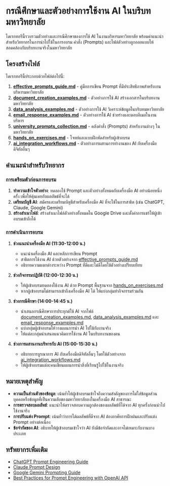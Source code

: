 # กรณีศึกษาและตัวอย่างการใช้งาน AI ในบริบทมหาวิทยาลัย

ไดเรกทอรีนี้รวบรวมตัวอย่างและกรณีศึกษาของการใช้ AI ในงานบริหารมหาวิทยาลัย พร้อมคำแนะนำสำหรับวิทยากรในการนำไปใช้ในการอบรม คำสั่ง (Prompts) และไฟล์ตัวอย่างถูกออกแบบให้สอดคล้องกับบริบทงานจริงในมหาวิทยาลัย

## โครงสร้างไฟล์

ไดเรกทอรีนี้ประกอบด้วยไฟล์ต่อไปนี้:

1. **[effective_prompts_guide.md](effective_prompts_guide.md)** - คู่มือการเขียน Prompt ที่มีประสิทธิภาพสำหรับงานบริหารมหาวิทยาลัย
2. **[document_creation_examples.md](document_creation_examples.md)** - ตัวอย่างการใช้ AI สร้างเอกสารในบริบทงานมหาวิทยาลัย
3. **[data_analysis_examples.md](data_analysis_examples.md)** - ตัวอย่างการใช้ AI วิเคราะห์ข้อมูลในบริบทมหาวิทยาลัย
4. **[email_response_examples.md](email_response_examples.md)** - ตัวอย่างการใช้ AI ช่วยร่างและตอบอีเมลในงานบริหาร
5. **[university_prompts_collection.md](university_prompts_collection.md)** - คลังคำสั่ง (Prompts) สำหรับงานต่างๆ ในมหาวิทยาลัย
6. **[hands_on_exercises.md](hands_on_exercises.md)** - โจทย์และแบบฝึกหัดสำหรับผู้เข้าอบรม
7. **[ai_integration_workflows.md](ai_integration_workflows.md)** - ตัวอย่างการผสานการทำงานของ AI กับเครื่องมือดิจิทัลอื่นๆ

## คำแนะนำสำหรับวิทยากร

### การเตรียมตัวก่อนการอบรม

1. **ทำความเข้าใจตัวอย่าง**: ทดลองใช้ Prompt และตัวอย่างทั้งหมดกับเครื่องมือ AI อย่างน้อยหนึ่งครั้ง เพื่อให้คุ้นเคยกับผลลัพธ์ที่จะได้
2. **เตรียมบัญชี AI**: สมัครและเตรียมบัญชีสำหรับเครื่องมือ AI ที่จะใช้ในการสาธิต (เช่น ChatGPT, Claude, Google Gemini)
3. **สร้างสำเนาไฟล์**: สร้างสำเนาไฟล์ตัวอย่างทั้งหมดใน Google Drive และตั้งค่าการแชร์ให้ผู้เข้าอบรมเข้าถึงได้

### การดำเนินการอบรม

1. **ช่วงแนะนำเครื่องมือ AI (11:30-12:00 น.)**
   - แนะนำเครื่องมือ AI และหลักการเขียน Prompt
   - สาธิตการใช้งาน AI ด้วยตัวอย่างจาก [effective_prompts_guide.md](effective_prompts_guide.md)
   - อธิบายความแตกต่างระหว่าง Prompt ที่ดีและไม่ดีโดยใช้ตัวอย่างเปรียบเทียบ

2. **ช่วงกิจกรรมปฏิบัติ (12:00-12:30 น.)**
   - ให้ผู้เข้าอบรมทดลองใช้งาน AI ด้วย Prompt พื้นฐานจาก [hands_on_exercises.md](hands_on_exercises.md)
   - หากผู้เข้าอบรมไม่สามารถเข้าถึงเครื่องมือ AI ได้ ให้แบ่งกลุ่มทำกิจกรรมร่วมกัน

3. **ช่วงกรณีศึกษา (14:00-14:45 น.)**
   - นำเสนอกรณีศึกษาการประยุกต์ใช้ AI จากไฟล์ [document_creation_examples.md](document_creation_examples.md), [data_analysis_examples.md](data_analysis_examples.md) และ [email_response_examples.md](email_response_examples.md)
   - แบ่งกลุ่มผู้เข้าอบรมให้วางแผนการนำ AI ไปใช้กับงานจริง
   - ให้แต่ละกลุ่มนำเสนอแนวคิดการใช้งาน AI ในบริบทงานของตน

4. **ช่วงการผสานงานบริหารกับ AI (15:00-15:30 น.)**
   - อธิบายการบูรณาการ AI กับเครื่องมือดิจิทัลอื่นๆ โดยใช้ตัวอย่างจาก [ai_integration_workflows.md](ai_integration_workflows.md)
   - ให้ผู้เข้าอบรมแต่ละคนเขียนแผนการนำสิ่งที่เรียนรู้ไปใช้ในงานจริง

## หมายเหตุสำคัญ

- **ความเป็นส่วนตัวของข้อมูล**: เน้นย้ำให้ผู้เข้าอบรมเข้าใจถึงความสำคัญของการไม่ใส่ข้อมูลส่วนบุคคลหรือข้อมูลที่เป็นความลับของมหาวิทยาลัยลงในเครื่องมือ AI สาธารณะ
- **การตรวจสอบผลลัพธ์**: แนะนำให้ตรวจสอบความถูกต้องของผลลัพธ์ที่ได้จาก AI ทุกครั้งก่อนนำไปใช้งานจริง
- **การปรับแต่ง Prompt**: เน้นย้ำว่าการได้ผลลัพธ์ที่ดีจาก AI ต้องอาศัยการฝึกฝนและปรับแต่ง Prompt อย่างต่อเนื่อง
- **ข้อจำกัดของ AI**: อธิบายให้ผู้เข้าอบรมเข้าใจว่า AI ยังมีข้อจำกัดและอาจไม่เหมาะกับงานบางประเภท

## ทรัพยากรเพิ่มเติม

- [ChatGPT Prompt Engineering Guide](https://platform.openai.com/docs/guides/prompt-engineering)
- [Claude Prompt Design](https://docs.anthropic.com/claude/docs/introduction-to-prompt-design)
- [Google Gemini Prompting Guide](https://ai.google.dev/docs/prompting)
- [Best Practices for Prompt Engineering with OpenAI API](https://help.openai.com/en/articles/6654000-best-practices-for-prompt-engineering-with-openai-api)